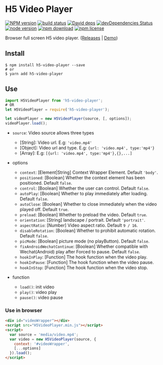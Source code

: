 # H5 Video Player

[![NPM version][npm-image]][npm-url]
[![build status][travis-image]][travis-url]
[![David deps][david-image]][david-url]
[![devDependencies Status][david-dev-image]][david-dev-url]
[![node version][node-image]][node-url]
[![npm download][download-image]][download-url]
[![npm license][license-image]][download-url]

[npm-image]: https://img.shields.io/npm/v/h5-video-player.svg?style=flat-square
[npm-url]: https://npmjs.org/package/h5-video-player
[travis-image]: https://img.shields.io/travis/cycdpo/h5-video-player.svg?style=flat-square
[travis-url]: https://travis-ci.org/cycdpo/h5-video-player
[david-image]: https://img.shields.io/david/cycdpo/h5-video-player.svg?style=flat-square
[david-url]: https://david-dm.org/cycdpo/h5-video-player
[david-dev-image]: https://david-dm.org/cycdpo/h5-video-player/dev-status.svg?style=flat-square
[david-dev-url]: https://david-dm.org/cycdpo/h5-video-player?type=dev
[node-image]: https://img.shields.io/badge/node.js-%3E=_6.0-green.svg?style=flat-square
[node-url]: http://nodejs.org/download/
[download-image]: https://img.shields.io/npm/dm/h5-video-player.svg?style=flat-square
[download-url]: https://npmjs.org/package/h5-video-player
[license-image]: https://img.shields.io/npm/l/h5-video-player.svg?style=flat-square

Browser full screen H5 video player. ([Releases](https://github.com/cycdpo/h5-video-player/releases) | [Demo](https://cycdpo.github.io/h5-video-player/))

## Install
```shell
$ npm install h5-video-player --save
# or
$ yarn add h5-video-player
```

## Use
  ```javascript
  import H5VideoPlayer from 'h5-video-player';
  # OR
  let H5VideoPlayer = require('h5-video-player');
  ```

  ```javascript
  let videoPlayer = new H5VideoPlayer(source, [, options]);
  videoPlayer.load();
  ```

* `source`: Video source allows three types
  * [String]: Video url. E.g: `'video.mp4'`
  * [Object]: Video url and type. E.g: `{url: 'video.mp4', type:'mp4'}`
  * [Array]: E.g: `[{url: 'video.mp4', type:'mp4'},{},...]`
* options
  * `context`: [Element|String] Context Wrapper Element. Default `'body'`.
  * `positioned`: [Boolean] Whether the context element has been positioned. Default `false`.
  * `control`: [Boolean] Whether the user can control. Default `false`.
  * `autoPlay`: [Boolean] Whether to play immediately after loading. Default `false`.
  * `autoClose`: [Boolean] Whether to close immediately when the video played off. Default `true`.
  * `preload`: [Boolean] Whether to preload the video. Default `true`.
  * `orientation`: [String] landscape / portrait. Default `'portrait'`.
  * `aspectRatio`: [Number] Video aspect ratio. Default `9 / 16`.
  * `disableRotation`: [Boolean] Whether to prohibit automatic rotation. Default `false`.
  * `picMode`: [Boolean] picture mode (no playButton). Default `false`.
  * `fixAndroidWechatContinue`: [Boolean] Whether compatible with Wechat(Android) play after Forced to pause. Default `false`.
  * `hookInPlay`: [Function] The hook function when the video play.
  * `hookInPause`: [Function] The hook function when the video pause.
  * `hookInStop`: [Function] The hook function when the video stop.

* function
  * `load()`: init video
  * `play()`: video play
  * `pause()`: video pause

### Use in browser
```html
<div id="videoWrapper"></div>
<script src="H5VideoPlayer.min.js"></script>
<script>
  var source = 'media/video.mp4';
  var video = new H5VideoPlayer(source, {
    context: '#videoWrapper',
    [...options]
  }).load();
</script>
```
